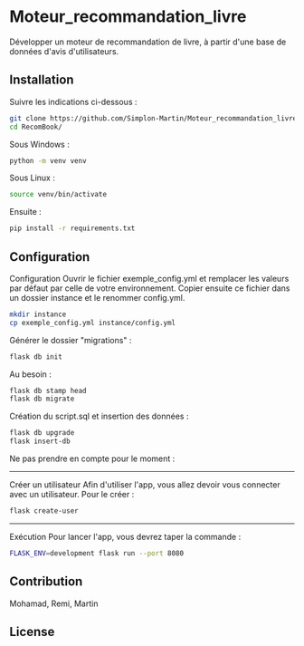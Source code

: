 # Moteur_recommandation_livre
Développer un moteur de recommandation de livre, à partir d'une base de données d'avis d'utilisateurs.

## Installation

Suivre les indications ci-dessous :

```bash
git clone https://github.com/Simplon-Martin/Moteur_recommandation_livre
cd RecomBook/
```

Sous Windows : 

```bash
python -m venv venv
```

Sous Linux : 

```bash
source venv/bin/activate
```

Ensuite : 

```bash
pip install -r requirements.txt
```

## Configuration

Configuration
Ouvrir le fichier exemple_config.yml et remplacer les valeurs par défaut par celle de votre environnement. Copier ensuite ce fichier dans un dossier instance et le renommer config.yml.

```bash
mkdir instance
cp exemple_config.yml instance/config.yml
```

Générer le dossier "migrations" :
```bash
flask db init
```
Au besoin : 
```bash
flask db stamp head
flask db migrate
```
Création du script.sql et insertion des données : 
```bash
flask db upgrade
flask insert-db
```
Ne pas prendre en compte pour le moment : 

-------------------------------
Créer un utilisateur
Afin d'utiliser l'app, vous allez devoir vous connecter avec un utilisateur. Pour le créer :

```bash
flask create-user
```
---------------------
Exécution
Pour lancer l'app, vous devrez taper la commande :

```bash
FLASK_ENV=development flask run --port 8080
```


## Contribution
Mohamad, Remi, Martin

## License

